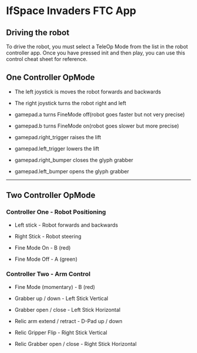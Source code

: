 # IfSpace Invaders FTC App

## Driving the robot

To drive the robot, you must select a TeleOp Mode from the list in the robot controller app. Once you have pressed init and then play, you can use this control cheat sheet for reference.

## One Controller OpMode

- The left joystick is moves the robot forwards and backwards

- The right joystick turns the robot right and left

- gamepad.a turns FineMode off(robot goes faster but not very precise)

- gamepad.b turns FineMode on(robot goes slower but more precise)

- gamepad.right_trigger raises the lift

- gamepad.left_trigger lowers the lift

- gamepad.right_bumper closes the glyph grabber

- gamepad.left_bumper opens the glyph grabber

---

## Two Controller OpMode

### Controller One - Robot Positioning

- Left stick - Robot forwards and backwards

- Right Stick - Robot steering

- Fine Mode On - B (red)

- Fine Mode Off - A (green)



### Controller Two - Arm Control

- Fine Mode (momentary) - B (red)

- Grabber up / down - Left Stick Vertical

- Grabber open / close - Left Stick Horizontal

- Relic arm extend / retract - D-Pad up / down

- Relic Gripper Flip - Right Stick Vertical

- Relic Grabber open / close - Right Stick Horizontal

